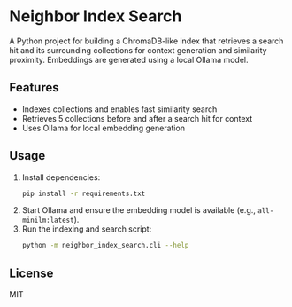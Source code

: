 # Neighbor Index Search

A Python project for building a ChromaDB-like index that retrieves a search hit and its surrounding collections for context generation and similarity proximity. Embeddings are generated using a local Ollama model.

## Features
- Indexes collections and enables fast similarity search
- Retrieves 5 collections before and after a search hit for context
- Uses Ollama for local embedding generation

## Usage

1. Install dependencies:
   ```bash
   pip install -r requirements.txt
   ```
2. Start Ollama and ensure the embedding model is available (e.g., `all-minilm:latest`).
3. Run the indexing and search script:
   ```bash
   python -m neighbor_index_search.cli --help
   ```

## License
MIT

